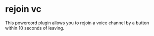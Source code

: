 # rejoin vc
 This powercord plugin allows you to rejoin a voice channel by a button within 10 seconds of leaving.

